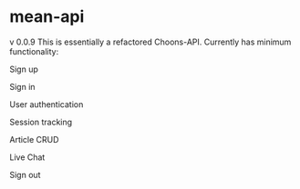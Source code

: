 # mean-api
v 0.0.9
This is essentially a refactored Choons-API. Currently has minimum functionality:

Sign up

Sign in

User authentication

Session tracking

Article CRUD

Live Chat

Sign out
